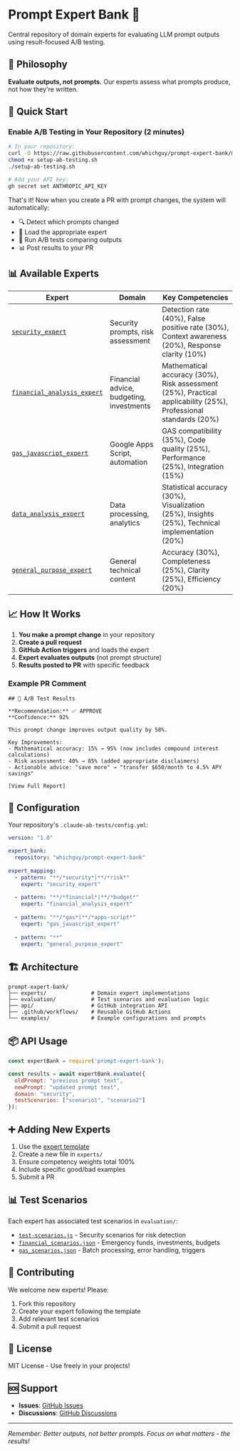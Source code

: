 # Prompt Expert Bank 🏦

Central repository of domain experts for evaluating LLM prompt outputs using result-focused A/B testing.

## 🎯 Philosophy

**Evaluate outputs, not prompts.** Our experts assess what prompts produce, not how they're written.

## 🚀 Quick Start

### Enable A/B Testing in Your Repository (2 minutes)

```bash
# In your repository:
curl -O https://raw.githubusercontent.com/whichguy/prompt-expert-bank/main/setup-ab-testing.sh
chmod +x setup-ab-testing.sh
./setup-ab-testing.sh

# Add your API key:
gh secret set ANTHROPIC_API_KEY
```

That's it! Now when you create a PR with prompt changes, the system will automatically:
- 🔍 Detect which prompts changed
- 🧠 Load the appropriate expert
- 🧪 Run A/B tests comparing outputs
- 📊 Post results to your PR

## 📊 Available Experts

| Expert | Domain | Key Competencies |
|--------|--------|------------------|
| [`security_expert`](experts/security-expert.js) | Security prompts, risk assessment | Detection rate (40%), False positive rate (30%), Context awareness (20%), Response clarity (10%) |
| [`financial_analysis_expert`](prompt-experts/financial_analysis_expert.md) | Financial advice, budgeting, investments | Mathematical accuracy (30%), Risk assessment (25%), Practical applicability (25%), Professional standards (20%) |
| [`gas_javascript_expert`](prompt-experts/gas_javascript_expert.md) | Google Apps Script, automation | GAS compatibility (35%), Code quality (25%), Performance (25%), Integration (15%) |
| [`data_analysis_expert`](prompt-experts/data_analysis_expert.md) | Data processing, analytics | Statistical accuracy (30%), Visualization (25%), Insights (25%), Technical implementation (20%) |
| [`general_purpose_expert`](prompt-experts/general_purpose_expert.md) | General technical content | Accuracy (30%), Completeness (25%), Clarity (25%), Efficiency (20%) |

## 📈 How It Works

1. **You make a prompt change** in your repository
2. **Create a pull request** 
3. **GitHub Action triggers** and loads the expert
4. **Expert evaluates outputs** (not prompt structure)
5. **Results posted to PR** with specific feedback

### Example PR Comment

```
## 🧪 A/B Test Results

**Recommendation:** ✅ APPROVE
**Confidence:** 92%

This prompt change improves output quality by 58%.

Key Improvements:
- Mathematical accuracy: 15% → 95% (now includes compound interest calculations)
- Risk assessment: 40% → 85% (added appropriate disclaimers)
- Actionable advice: "save more" → "transfer $650/month to 4.5% APY savings"

[View Full Report]
```

## 🔧 Configuration

Your repository's `.claude-ab-tests/config.yml`:

```yaml
version: "1.0"

expert_bank:
  repository: "whichguy/prompt-expert-bank"
  
expert_mapping:
  - pattern: "**/*security*|**/*risk*"
    expert: "security_expert"
    
  - pattern: "**/*financial*|**/*budget*"
    expert: "financial_analysis_expert"
    
  - pattern: "**/*gas*|**/*apps-script*"
    expert: "gas_javascript_expert"
    
  - pattern: "**"
    expert: "general_purpose_expert"
```

## 🏗️ Architecture

```
prompt-expert-bank/
├── experts/              # Domain expert implementations
├── evaluation/           # Test scenarios and evaluation logic
├── api/                  # GitHub integration API
├── .github/workflows/    # Reusable GitHub Actions
└── examples/             # Example configurations and prompts
```

## 📦 API Usage

```javascript
const expertBank = require('prompt-expert-bank');

const results = await expertBank.evaluate({
  oldPrompt: "previous prompt text",
  newPrompt: "updated prompt text",
  domain: "security",
  testScenarios: ["scenario1", "scenario2"]
});
```

## ➕ Adding New Experts

1. Use the [expert template](expert-templates/expert_template.md)
2. Create a new file in `experts/`
3. Ensure competency weights total 100%
4. Include specific good/bad examples
5. Submit a PR

## 📊 Test Scenarios

Each expert has associated test scenarios in `evaluation/`:
- [`test-scenarios.js`](evaluation/test-scenarios.js) - Security scenarios for risk detection
- [`financial_scenarios.json`](test-scenarios/financial_scenarios.json) - Emergency funds, investments, budgets
- [`gas_scenarios.json`](test-scenarios/gas_scenarios.json) - Batch processing, error handling, triggers

## 🤝 Contributing

We welcome new experts! Please:
1. Fork this repository
2. Create your expert following the template
3. Add relevant test scenarios
4. Submit a pull request

## 📝 License

MIT License - Use freely in your projects!

## 🆘 Support

- **Issues**: [GitHub Issues](https://github.com/whichguy/prompt-expert-bank/issues)
- **Discussions**: [GitHub Discussions](https://github.com/whichguy/prompt-expert-bank/discussions)

---

*Remember: Better outputs, not better prompts. Focus on what matters - the results!*
